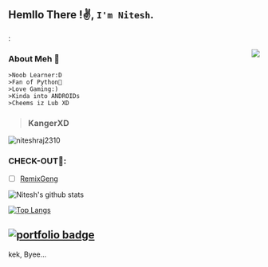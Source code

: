 ## Hemllo There !✌️, `I'm Nitesh`.  
:


<img align=right src='https://github.githubassets.com/images/mona-whisper.gif'/>


### About Meh 🙂
```
>Noob Learner:D
>Fan of Python🐍
>Love Gaming:)
>Kinda into ANDROIDs
>Cheems iz Lub XD
```
>### KangerXD

<img src="https://komarev.com/ghpvc/?username=niteshraj2310" alt="niteshraj2310" />

### CHECK-OUT🙂:

- [ ] [RemixGeng](https://github.com/niteshraj2310/RemixGeng)

![Nitesh's github stats](https://github-readme-stats.vercel.app/api?username=niteshraj2310&show_icons=true&theme=radical)

[![Top Langs](https://github-readme-stats.vercel.app/api/top-langs/?username=niteshraj2310&hide=dockerfile&theme=dark)](https://github.com/niteshraj2310)

## [![portfolio badge](https://img.shields.io/badge/Check_out_my-portfolio-voilet?style=for-the-badge&logo=git&logoColor=yellow)](https://niteshraj2310.github.io)

kek, Byee...
